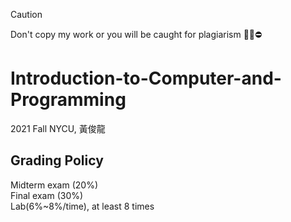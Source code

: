 > [!CAUTION]
> Don't copy my work or you will be caught for plagiarism 🙅‍♂️⛔️
# Introduction-to-Computer-and-Programming
2021 Fall NYCU, 黃俊龍

## Grading Policy
Midterm exam (20%) \
Final exam (30%) \
Lab(6%~8%/time), at least 8 times

